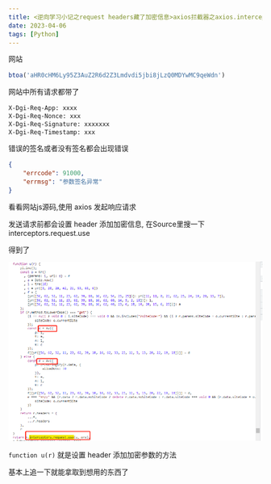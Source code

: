 ```yaml
---
title: <逆向学习小记之request headers藏了加密信息>axios拦截器之axios.interceptors.request.use
date: 2023-04-06
tags: [Python]
---
```


[//]: # (### <center> \[逆向学习小记之request headers藏了加密信息\] axios拦截器之axios.interceptors.request.use </center>)

网站
```javascript
btoa('aHR0cHM6Ly95Z3AuZ2R6d2Z3Lmdvdi5jbi8jLzQ0MDYwMC9qeWdn')
```

网站中所有请求都带了
```
X-Dgi-Req-App: xxxx
X-Dgi-Req-Nonce: xxx
X-Dgi-Req-Signature: xxxxxxx
X-Dgi-Req-Timestamp: xxx

```

错误的签名或者没有签名都会出现错误

```json
{
    "errcode": 91000,
    "errmsg": "参数签名异常"
}
```

看看网站js源码,使用 axios 发起响应请求 

发送请求前都会设置 header 添加加密信息, 在Source里搜一下 interceptors.request.use

得到了 

![123](./images/微信图片_20230331173735.png)


`function u(r)` 就是设置 header 添加加密参数的方法

基本上追一下就能拿取到想用的东西了